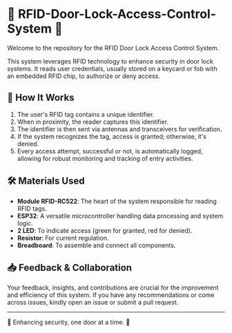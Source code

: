 # 🚪 RFID-Door-Lock-Access-Control-System 🚪

Welcome to the repository for the RFID Door Lock Access Control System.

This system leverages RFID technology to enhance security in door lock systems. It reads user credentials, usually stored on a keycard or fob with an embedded RFID chip, to authorize or deny access.

## 📖 How It Works

1. The user's RFID tag contains a unique identifier.
2. When in proximity, the reader captures this identifier.
3. The identifier is then sent via antennas and transceivers for verification.
4. If the system recognizes the tag, access is granted; otherwise, it's denied.
5. Every access attempt, successful or not, is automatically logged, allowing for robust monitoring and tracking of entry activities.

## 🛠️ Materials Used

- **Module RFID-RC522**: The heart of the system responsible for reading RFID tags.
- **ESP32**: A versatile microcontroller handling data processing and system logic.
- **2 LED**: To indicate access (green for granted, red for denied).
- **Resistor**: For current regulation.
- **Breadboard**: To assemble and connect all components.


## 📥 Feedback & Collaboration

Your feedback, insights, and contributions are crucial for the improvement and efficiency of this system. If you have any recommendations or come across issues, kindly open an issue or submit a pull request.

---

🔐 Enhancing security, one door at a time. 🔐
